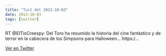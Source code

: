 ```yaml
---
title: "Tuit del 2013-10-03"
date: 2013-10-03
tags: [twitter]
---
```


RT @ElTioCreespy: Del Toro ha resumido la historia del cine fantástico y de terror en la cabecera de los Simpsons para Halloween... https:/…



[Ver en Twitter](https://twitter.com/i/web/status/385912060812742656)

